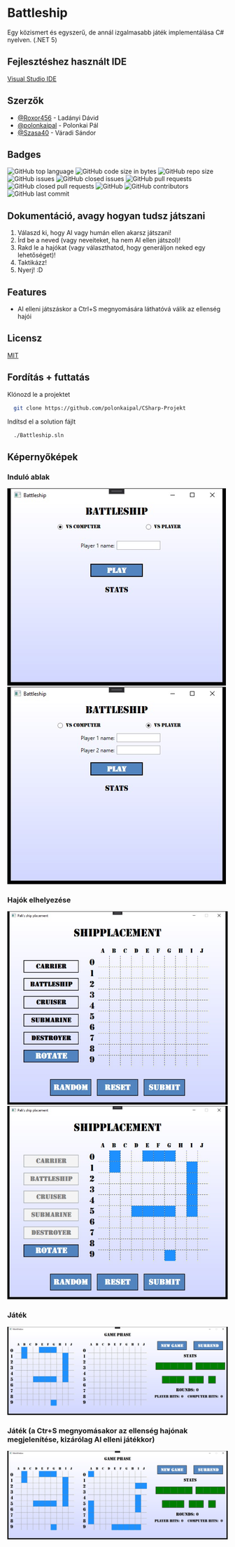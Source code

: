 # Battleship
Egy közismert és egyszerű, de annál izgalmasabb játék implementálása C# nyelven. (.NET 5)


## Fejlesztéshez használt IDE
[Visual Studio IDE](https://visualstudio.microsoft.com/)


## Szerzők
- [@Roxor456](https://github.com/Roxor456) - Ladányi Dávid
- [@polonkaipal](https://github.com/polonkaipal) - Polonkai Pál
- [@Szasa40](https://github.com/Szasa40) - Váradi Sándor


## Badges
![GitHub top language](https://img.shields.io/github/languages/top/polonkaipal/CSharp-Projekt)
![GitHub code size in bytes](https://img.shields.io/github/languages/code-size/polonkaipal/CSharp-Projekt)
![GitHub repo size](https://img.shields.io/github/repo-size/polonkaipal/CSharp-Projekt)
![GitHub issues](https://img.shields.io/github/issues/polonkaipal/CSharp-Projekt)
![GitHub closed issues](https://img.shields.io/github/issues-closed/polonkaipal/CSharp-Projekt)
![GitHub pull requests](https://img.shields.io/github/issues-pr/polonkaipal/CSharp-Projekt)
![GitHub closed pull requests](https://img.shields.io/github/issues-pr-closed/polonkaipal/CSharp-Projekt)
![GitHub](https://img.shields.io/github/license/polonkaipal/CSharp-Projekt)
![GitHub contributors](https://img.shields.io/github/contributors/polonkaipal/CSharp-Projekt)
![GitHub last commit](https://img.shields.io/github/last-commit/polonkaipal/CSharp-Projekt)


## Dokumentáció, avagy hogyan tudsz játszani
1. Válaszd ki, hogy AI vagy humán ellen akarsz játszani!
2. Írd be a neved (vagy neveiteket, ha nem AI ellen játszol)!
3. Rakd le a hajókat (vagy választhatod, hogy generáljon neked egy lehetőséget)!
4. Taktikázz!
5. Nyerj! :D


## Features
- AI elleni játszáskor a Ctrl+S megnyomására láthatóvá válik az ellenség hajói


## Licensz
[MIT](https://github.com/polonkaipal/CSharp-Projekt/blob/main/LICENSE)


## Fordítás + futtatás
Klónozd le a projektet

```bash
  git clone https://github.com/polonkaipal/CSharp-Projekt
```

Indítsd el a solution fájlt

```bash
  ./Battleship.sln
```


## Képernyőképek
### Induló ablak
![induló ablak](screenshots/valaszto.jpg)
![induló ablak 2](screenshots/valaszto2.jpg)

### Hajók elhelyezése
![hajók elhelyezése](screenshots/hajok_elhelyezese.jpg)
![hajók elhelyezése 2](screenshots/hajok_elhelyezese2.jpg)

### Játék
![elindult játék](screenshots/jatek_fazis.jpg)

### Játék (a Ctr+S megnyomásakor az ellenség hajónak megjelenítése, kizárólag AI elleni játékkor)
![elindult játék 2](screenshots/jatek_fazis2.jpg)
